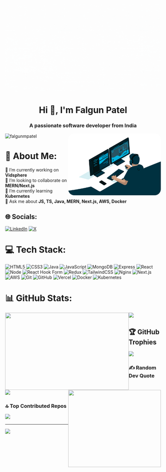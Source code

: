 <img src="./GithubReadme/Images/Readme.gif" />
<h1 align="center">Hi 👋, I'm Falgun Patel</h1>
<h3 align="center">A passionate software developer from India</h3>

<img
    align="right"
    style="border-radius: 20px; width: 300px; height: 200px; object-fit: cover; background: white"
    src="./GithubReadme/Images/giphy.gif"
/>

<img
align="left"
src="https://komarev.com/ghpvc/?username=falgunmpatel&label=Profile%20views&color=0e75b6&style=flat"
alt="falgunmpatel"
/>

<br>

# 💫 About Me:
🔭 I’m currently working on **Vidsphere**<br>👯 I’m looking to collaborate on **MERN/Next.js**<br>🌱 I’m currently learning **Kubernetes**<br>💬 Ask me about **JS, TS, Java, MERN, Next.js, AWS, Docker**


## 🌐 Socials:
[![LinkedIn](https://img.shields.io/badge/LinkedIn-%230077B5.svg?logo=linkedin&logoColor=white)](https://linkedin.com/in/falgunmpatel) [![X](https://img.shields.io/badge/X-black.svg?logo=X&logoColor=white)](https://x.com/falgunmpatel) 

# 💻 Tech Stack:
![HTML5](https://img.shields.io/badge/html5-%23E34F26.svg?style=for-the-badge&logo=html5&logoColor=white) 
![CSS3](https://img.shields.io/badge/css3-%231572B6.svg?style=for-the-badge&logo=css3&logoColor=white) 
![Java](https://img.shields.io/badge/java-%23ED8B00.svg?style=for-the-badge&logo=openjdk&logoColor=white) 
![JavaScript](https://img.shields.io/badge/javascript-%23323330.svg?style=for-the-badge&logo=javascript&logoColor=%23F7DF1E) 
![MongoDB](https://img.shields.io/badge/MongoDB-%234ea94b.svg?style=for-the-badge&logo=mongodb&logoColor=white) 
![Express](https://img.shields.io/badge/express.js-%23404d59.svg?style=for-the-badge&logo=express&logoColor=%2361DAFB) 
![React](https://img.shields.io/badge/react-%2320232a.svg?style=for-the-badge&logo=react&logoColor=%2361DAFB) 
![Node](https://img.shields.io/badge/node.js-339933?style=for-the-badge&logo=Node.js&logoColor=white)
![React Hook Form](https://img.shields.io/badge/React%20Hook%20Form-%23EC5990.svg?style=for-the-badge&logo=reacthookform&logoColor=white) 
![Redux](https://img.shields.io/badge/redux-%23593d88.svg?style=for-the-badge&logo=redux&logoColor=white) 
![TailwindCSS](https://img.shields.io/badge/tailwindcss-%2338B2AC.svg?style=for-the-badge&logo=tailwind-css&logoColor=white) 
![Nginx](https://img.shields.io/badge/nginx-%23009639.svg?style=for-the-badge&logo=nginx&logoColor=white) 
![Next.js](https://img.shields.io/badge/Next-black?style=for-the-badge&logo=next.js&logoColor=white)
![AWS](https://img.shields.io/badge/AWS-%23FF9900.svg?style=for-the-badge&logo=amazon-aws&logoColor=white) 
![Git](https://img.shields.io/badge/git-%23F05033.svg?style=for-the-badge&logo=git&logoColor=white) 
![GitHub](https://img.shields.io/badge/github-%23121011.svg?style=for-the-badge&logo=github&logoColor=white) 
![Vercel](https://img.shields.io/badge/vercel-%23000000.svg?style=for-the-badge&logo=vercel&logoColor=white) 
![Docker](https://img.shields.io/badge/docker-%230db7ed.svg?style=for-the-badge&logo=docker&logoColor=white) 
![Kubernetes](https://img.shields.io/badge/kubernetes-%23326ce5.svg?style=for-the-badge&logo=kubernetes&logoColor=white)

# 📊 GitHub Stats:
<p>
  <img align="left" src="https://github-readme-stats.vercel.app/api?username=falgunmpatel&theme=one_dark_pro&hide_border=false&include_all_commits=true&count_private=false" width="400" height="250" />
  <img align="right" src="https://github-readme-stats.vercel.app/api/top-langs/?username=falgunmpatel&theme=one_dark_pro&hide_border=false&include_all_commits=true&count_private=false&layout=compact" width="300" height="250" />  
</p>
<p>
  <img src="https://github-readme-streak-stats.herokuapp.com/?user=falgunmpatel&theme=one_dark_pro&hide_border=false" />
</p>

## 🏆 GitHub Trophies
![](https://github-profile-trophy.vercel.app/?username=falgunmpatel&theme=radical&no-frame=false&no-bg=true&margin-w=4)

### ✍️ Random Dev Quote
![](https://quotes-github-readme.vercel.app/api?type=horizontal&theme=radical)

### 🔝 Top Contributed Repos
![](https://github-contributor-stats.vercel.app/api?username=falgunmpatel&limit=5&theme=one_dark_pro&combine_all_yearly_contributions=true)

---
[![](https://visitcount.itsvg.in/api?id=falgunmpatel&icon=2&color=0)](https://visitcount.itsvg.in)